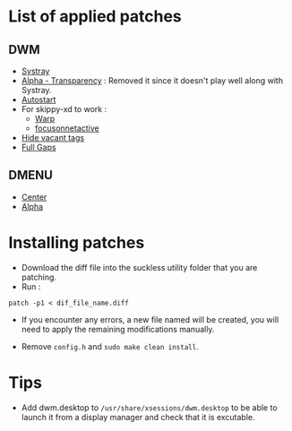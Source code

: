 # List of applied patches

## DWM

- [Systray](https://dwm.suckless.org/patches/systray/)
- [Alpha - Transparency](https://dwm.suckless.org/patches/alpha/) : Removed it since it doesn't play well along with Systray.
- [Autostart](https://dwm.suckless.org/patches/autostart/)
- For skippy-xd to work :
  - [Warp](https://dwm.suckless.org/patches/warp/)
  - [focusonnetactive](https://dwm.suckless.org/patches/focusonnetactive/)
- [Hide vacant tags](https://dwm.suckless.org/patches/hide_vacant_tags/)
- [Full Gaps](https://dwm.suckless.org/patches/fullgaps/)

## DMENU

- [Center]()
- [Alpha]()

# Installing patches

- Download the diff file into the suckless utility folder that you are patching.
- Run :

```
patch -p1 < dif_file_name.diff
```

- If you encounter any errors, a new file named will be created, you will need to apply the remaining modifications manually.

- Remove `config.h` and `sudo make clean install`.

# Tips

- Add dwm.desktop to `/usr/share/xsessions/dwm.desktop` to be able to launch it from a display manager and check that it is excutable.
